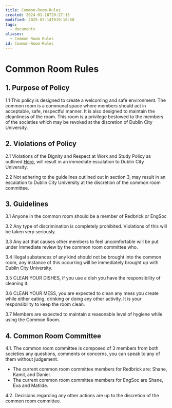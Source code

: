 ```yaml
---
title: Common-Room-Rules
created: 2024-01-18T20:27:15
modified: 2025-03-14T019:18:58
tags:
  - documents
aliases:
  - Common Room Rules
id: Common-Room-Rules
---
```


# Common Room Rules

## 1. Purpose of Policy

1.1 This policy is designed to create a welcoming and safe environment. The common room is a communal space where members should act in acceptable, safe, respectful manner. It is also designed to maintain the cleanliness of the room. This room is a privilege bestowed to the members of the societies which may be revoked at the discretion of Dublin City University.

## 2. Violations of Policy

2.1 Violations of the Dignity and Respect at Work and Study Policy as outlined [Here](https://www.dcu.ie/policies/dignity-and-respect-work-and-study-policy), will result in an immediate escalation to Dublin City University.

2.2 Not adhering to the guidelines outlined out in section 3, may result in an escalation to Dublin City University at the discretion of the common room committee.

## 3. Guidelines

3.1 Anyone in the common room should be a member of Redbrick or EngSoc

3.2 Any type of discrimination is completely prohibited. Violations of this will be taken very seriously.

3.3 Any act that causes other members to feel uncomfortable will be put under immediate review by the common room committee who.

3.4 Illegal substances of any kind should not be brought into the common room, any instance of this occurring will be immediately brought up with Dublin City University.

3.5 CLEAN YOUR DISHES, if you use a dish you have the responsibility of cleaning it.

3.6 CLEAN YOUR MESS, you are expected to clean any mess you create while either eating, drinking or doing any other activity. It is your responsibility to keep the room clean.

3.7 Members are expected to maintain a reasonable level of hygiene while using the Common Room.

## 4. Common Room Committee

4.1. The common room committee is composed of 3 members from both societies any questions, comments or concerns, you can speak to any of them without judgement.

- The current common room committee members for Redbrick are: Shane, Kamil, and Daniel.
- The current common room committee members for EngSoc are Shane, Eva and Matilde.

4.2. Decisions regarding any other actions are up to the discretion of the common room committee.
